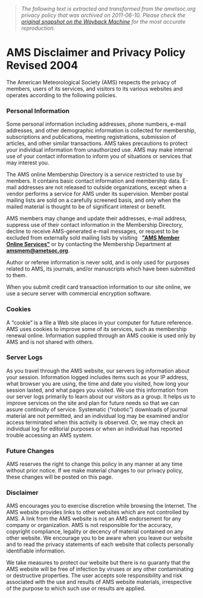 > *The following text is extracted and transformed from the ametsoc.org privacy policy that was archived on 2011-06-10. Please check the [original snapshot on the Wayback Machine](https://web.archive.org/web/20110610141236id_/http%3A//www.ametsoc.org/disclaim.html) for the most accurate reproduction.*

# AMS Disclaimer and Privacy Policy Revised 2004

The American Meteorological Society (AMS) respects the privacy of members, users of its services, and visitors to its various websites and operates according to the following policies.

### Personal Information

Some personal information including addresses, phone numbers, e-mail addresses, and other demographic information is collected for membership, subscriptions and publications, meeting registrations, submission of articles, and other similar transactions. AMS takes precautions to protect your individual information from unauthorized use. AMS may make internal use of your contact information to inform you of situations or services that may interest you. 

The AMS online Membership Directory is a service restricted to use by members. It contains basic contact information and membership data. E-mail addresses are not released to outside organizations, except when a vendor performs a service for AMS under its supervision. Member postal mailing lists are sold on a carefully screened basis, and only when the mailed material is thought to be of significant interest or benefit. 

AMS members may change and update their addresses, e-mail address, suppress use of their contact information in the Membership Directory, decline to receive AMS-generated e-mail messages, or request to be excluded from externally sold mailing lists by visiting   [**"AMS Member Online Services"**](http://www.ametsoc.org/MEMB/onlinemembservices/index.html) or by contacting the Membership Department at [**amsmem@ametsoc.org**](mailto:amsmem@ametsoc.org).  

Author or referee information is never sold, and is only used for purposes related to AMS, its journals, and/or manuscripts which have been submitted to them. 

When you submit credit card transaction information to our site online, we use a secure server with commercial encryption software.

### Cookies

A “cookie” is a file a Web site places in your computer for future reference. AMS uses cookies to improve some of its services, such as membership renewal online. Information supplied through an AMS cookie is used only by AMS and is not shared with others. 

### Server Logs

As you travel through the AMS website, our servers log information about your session. Information logged includes items such as your IP address, what browser you are using, the time and date you visited, how long your session lasted, and what pages you visited. We use this information from our server logs primarily to learn about our visitors as a group. It helps us to improve services on the site and plan for future needs so that we can assure continuity of service. Systematic (“robotic”) downloads of journal material are not permitted, and an individual log may be examined and/or access terminated when this activity is observed. Or, we may check an individual log for editorial purposes or when an individual has reported trouble accessing an AMS system.

### Future Changes

AMS reserves the right to change this policy in any manner at any time without prior notice. If we make material changes to our privacy policy, these changes will be posted on this page. 

### Disclaimer

AMS encourages you to exercise discretion while browsing the Internet. The AMS website provides links to other websites which are not controlled by AMS. A link from the AMS website is not an AMS endorsement for any company or organization. AMS is not responsible for the accuracy, copyright compliance, legality or decency of material contained on any other website. We encourage you to be aware when you leave our website and to read the privacy statements of each website that collects personally identifiable information.

We take measures to protect our website but there is no guaranty that the AMS website will be free of infection by viruses or any other contaminating or destructive properties. The user accepts sole responsibility and risk associated with the use and results of AMS website materials, irrespective of the purpose to which such use or results are applied. 
